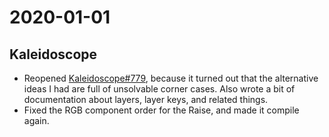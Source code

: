 <!-- -*- mode: markdown; fill-column: 8192 -*- -->

# 2020-01-01

## Kaleidoscope

* Reopened [Kaleidoscope#779][kaleidoscope/779], because it turned out that the alternative ideas I had are full of unsolvable corner cases. Also wrote a bit of documentation about layers, layer keys, and related things.
* Fixed the RGB component order for the Raise, and made it compile again.

 [kaleidoscope/779]: https://github.com/keyboardio/Kaleidoscope/pull/779

<!--
; Local variables:
; eval: (variable-pitch-mode nil)
; End:
-->
